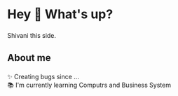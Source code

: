 <h1 align="left">Hey 👋 What's up?</h1>

###

<p align="left"> Shivani this side.</p>

###

<h2 align="left">About me</h2>

###

<p align="left">✨ Creating bugs since ...<br>📚 I'm currently learning Computrs and Business System<br></p>

###



###



###
